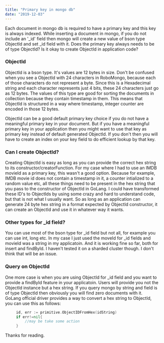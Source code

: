 ```yaml
---
title: "Primary key in mongo db"
date: "2019-12-03"
---
```


Each document in mongo db is required to have a primary key and this key is always indexed. While inserting a document in mongo, if you do not include an '_id' field then mongo will create a new value of bson type ObjectId and set _id field with it. Does the primary key always needs to be of type ObjectId? Is it okay to create ObjectId in application code? 

### ObjectId
ObjectId is a bson type. It's values are 12 bytes in size. Don't be confused when you see a ObjectId with 24 characters in RoboMongo, because each of those characters do not represent a byte. Since this is a Hexadecimal string and each character represents just 4 bits, these 24 characters just go as 12 bytes.  The values of this type are good for sorting the documents in collection because they contain timestamp in them. This means that ObjectId is structured in a way where timestamp, integer counter are encoded in those 12 bytes. 

ObjectId can be a good default primary key choice if you do not have a meaningful primary key in your document. But if you have a meaningful primary key in your application then you might want to use that key as primary key instead of default generated ObjectId. If you don't then you will have to create an index on your key field to do efficient lookup by that key. 

### Can I create ObjectId?
Creating ObjectId is easy as long as you can provide the correct hex string to its constructor/creatorFunction. For my case where I had to use an IMDB movieId as a primary key, this wasn't a good option. Because for example, IMDB movie id does not contain a timestamp in it, a counter intialized to a random value etc, all these things need to be present in the hex string that you pass to the constructor of ObjectId in GoLang. I could have transformed these ID's to ObjectIds by using some crazy and hard to understand code, but that is not what I usually want. 
So as long as an application can generate 24 byte hex string in a format expected by ObjectId constructor, it can create an ObjectId and use it in whatever way it wants. 

### Other types for _id field?
You can use most of the bson type for _id field but not all, for example you can use int, long etc. In my case I just used the moveId for _id fields and movieId was a string in my applicatoin. And it is working fine so far, both for insert and findById. I haven't tested it on a sharded cluster though. I don't think that will be an issue. 

### Query on ObjectId
One more case is when you are using ObjectId for _id field and you want to provide a findById feature in your applicatoin. Users will provide you not the ObjectId instance but a hex string. If you query mongo by string and field is of type ObjectId then obviously you will find zero documents with it. GoLang official driver provides a way to convert a hex string to ObjectId, you can use this as follows:

```go
     id, err := primitive.ObjectIDFromHex(idString)
     if err!=nil{
         //may be take some action
     }
```

Thanks for reading.